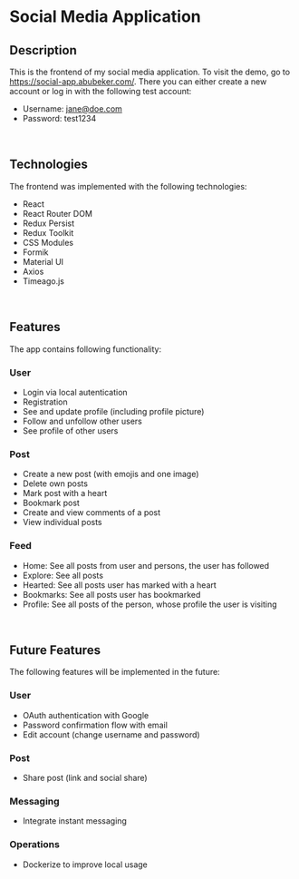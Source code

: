# Social Media Application

## Description

This is the frontend of my social media application. To visit the demo, go to https://social-app.abubeker.com/. There you can either create a new account or log in with the following test account:

- Username: jane@doe.com
- Password: test1234

<br/>

## Technologies

The frontend was implemented with the following technologies:

- React
- React Router DOM
- Redux Persist
- Redux Toolkit
- CSS Modules
- Formik
- Material UI
- Axios
- Timeago.js

<br/>

## Features

The app contains following functionality:

### User

- Login via local autentication
- Registration
- See and update profile (including profile picture)
- Follow and unfollow other users
- See profile of other users

### Post

- Create a new post (with emojis and one image)
- Delete own posts
- Mark post with a heart
- Bookmark post
- Create and view comments of a post
- View individual posts

### Feed

- Home: See all posts from user and persons, the user has followed
- Explore: See all posts
- Hearted: See all posts user has marked with a heart
- Bookmarks: See all posts user has bookmarked
- Profile: See all posts of the person, whose profile the user is visiting

<br/>

## Future Features

The following features will be implemented in the future:

### User

- OAuth authentication with Google
- Password confirmation flow with email
- Edit account (change username and password)

### Post

- Share post (link and social share)

### Messaging

- Integrate instant messaging

### Operations

- Dockerize to improve local usage
